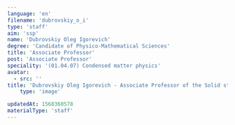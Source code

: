 ```yaml
---
language: 'en'
filename: 'dubrovskiy_o_i'
type: 'staff'
aim: 'ssp'
name: 'Dubrovskiy Oleg Igorevich'
degree: 'Candidate of Physico-Mathematical Sciences'
title: 'Associate Professor'
post: 'Associate Professor'
speciality: '(01.04.07) Condensed matter physics'
avatar:
  - src: ''
title: 'Dubrovskiy Oleg Igorevich - Associate Professor of the Solid state physics and nanostructures Department'
    type: 'image'

updatedAt: 1568360578
materialType: 'staff'
---
```


